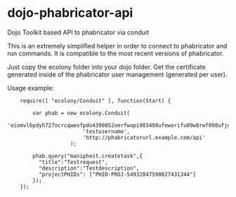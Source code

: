 dojo-phabricator-api
====================

Dojo Toolkit based API to phabricator via conduit

This is an extremely simplified helper in order to connect to phabricator and run commands.
It is compatible to the most recent versions of phabricator.

Just copy the ecolony folder into your dojo folder. Get the certificate generated inside of the phabricator user management (generated per user).

Usage example:

		require([ "ecolony/Conduit" ], function(Start) {

		    var phab = new ecolony.Conduit(
							'eiomvl6pdyh727ocrcqweofpdo4390852oerfwopi983498ufeworifu09w8rwf098ufjoreiwfu09w87erf4566x2ceiuamq27kzkdg5tmtrnljugckchdi4cn4ki4rrqx2z6juc3yccplqvmqew879r08f7439fuz80ewr98zfuiwoeuqzoriqewrqwertqdfsvyhnerzertgretgertgpmqpkezm6tumegjxj7jd4i3fitg66uigj5xbpe7b',
							'testusername',
							'http://phabricatorurl.example.com/api'
						);
						
		    phab.query("maniphest.createtask",{ 
		      "title":"Testrequest",
		      "description":"Testdescription",
		      "projectPHIDs": ["PHID-PROJ-54932847590827431344"] 
		    });
		});
